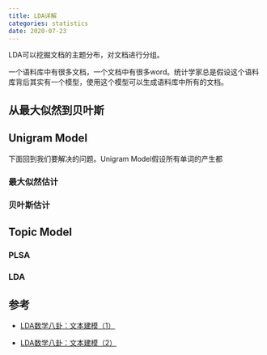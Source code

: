 ```yaml
---
title: LDA详解
categories: statistics
date: 2020-07-23
---
```






LDA可以挖掘文档的主题分布，对文档进行分组。

一个语料库中有很多文档，一个文档中有很多word。统计学家总是假设这个语料库背后其实有一个模型，使用这个模型可以生成语料库中所有的文档。

## 从最大似然到贝叶斯



## Unigram Model

下面回到我们要解决的问题。Unigram Model假设所有单词的产生都



### 最大似然估计



### 贝叶斯估计



## Topic Model



### PLSA



### LDA



## 参考

- [LDA数学八卦：文本建模（1）](https://link.zhihu.com/?target=http%3A//mp.weixin.qq.com/s%3F__biz%3DMjM5ODkzMzMwMQ%3D%3D%26mid%3D401248275%26idx%3D1%26sn%3Dead133a605152a8c8be4a0b747fe3c20%26scene%3D21%23wechat_redirect)

- [LDA数学八卦：文本建模（2）](https://link.zhihu.com/?target=http%3A//mp.weixin.qq.com/s%3F__biz%3DMjM5ODkzMzMwMQ%3D%3D%26mid%3D401272094%26idx%3D1%26sn%3D62c6f892896160605fdfa93a129d4490%26scene%3D21%23wechat_redirect)



